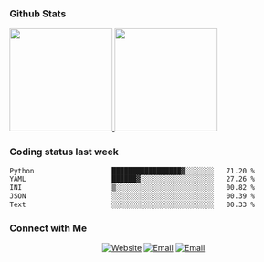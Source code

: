 
### Github Stats

<a href="https://github.com/lileixuan">
  <img height="180em" src="https://github-readme-stats.vercel.app/api?username=lileixuan&theme=buefy&show_icons=true" />
  <img height="180em" src="https://github-readme-stats.vercel.app/api/top-langs/?username=lileixuan&theme=buefy&layout=compact" />
</a>

### Coding status last week 

<!--START_SECTION:waka-->

```txt
Python                   █████████████████▓░░░░░░░   71.20 %
YAML                     ██████▓░░░░░░░░░░░░░░░░░░   27.26 %
INI                      ▒░░░░░░░░░░░░░░░░░░░░░░░░   00.82 %
JSON                     ░░░░░░░░░░░░░░░░░░░░░░░░░   00.39 %
Text                     ░░░░░░░░░░░░░░░░░░░░░░░░░   00.33 %
```

<!--END_SECTION:waka-->

### Connect with Me 

<p align="center">
<a href="https://www.koomu.cn/"><img alt="Website" src="https://img.shields.io/badge/Website-www.koomu.cn-blue?style=flat-square&logo=google-chrome"></a>
<a href="mailto:lileixuan@gmail.com"><img alt="Email" src="https://img.shields.io/badge/Email-lileixuan@gmail.com-blue?style=flat-square&logo=gmail"></a>
<a href="https://www.koomu.cn/rss/"><img alt="Email" src="https://img.shields.io/badge/RSS-www.koomu.cn%2Frss%2F-blue?style=flat-square&logo=rss"></a>


</p>
